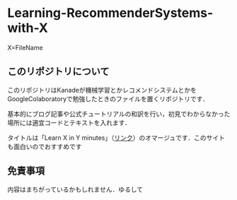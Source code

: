 # Learning-RecommenderSystems-with-X
X=FileName

## このリポジトリについて

このリポジトリはKanadeが機械学習とかレコメンドシステムとかをGoogleColaboratoryで勉強したときのファイルを置くリポジトリです．

基本的にブログ記事や公式チュートリアルの和訳を行い，初見でわからなかった場所には適宜コードとテキストを入れます．

タイトルは「Learn X in Y minutes」（[リンク](https://learnxinyminutes.com/)）のオマージュです．このサイトも面白いのでおすすめです

## 免責事項

内容はまちがっているかもしれません．ゆるして
